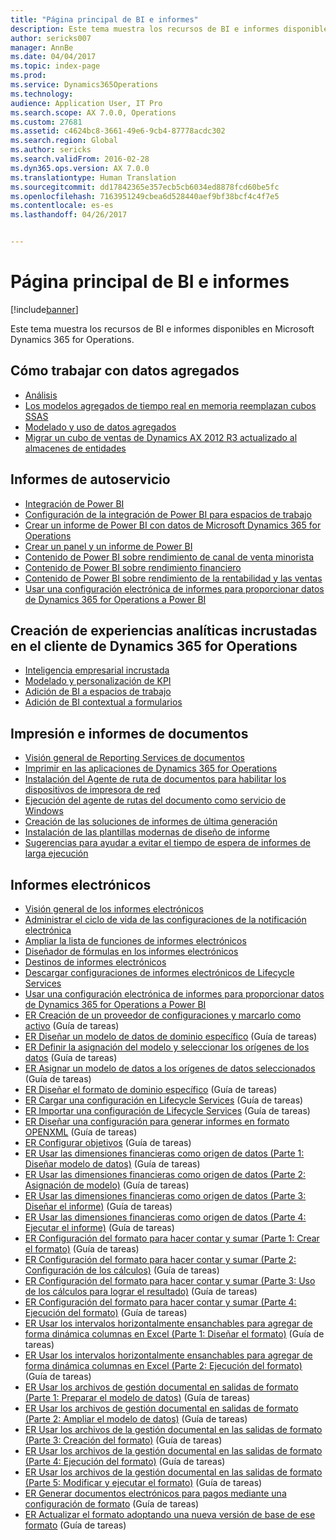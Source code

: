 ```yaml
---
title: "Página principal de BI e informes"
description: Este tema muestra los recursos de BI e informes disponibles en Microsoft Dynamics 365 for Operations.
author: sericks007
manager: AnnBe
ms.date: 04/04/2017
ms.topic: index-page
ms.prod: 
ms.service: Dynamics365Operations
ms.technology: 
audience: Application User, IT Pro
ms.search.scope: AX 7.0.0, Operations
ms.custom: 27681
ms.assetid: c4624bc8-3661-49e6-9cb4-87778acdc302
ms.search.region: Global
ms.author: sericks
ms.search.validFrom: 2016-02-28
ms.dyn365.ops.version: AX 7.0.0
ms.translationtype: Human Translation
ms.sourcegitcommit: dd17842365e357ecb5cb6034ed8878fcd60be5fc
ms.openlocfilehash: 7163951249cbea6d528440aef9bf38bcf4c4f7e5
ms.contentlocale: es-es
ms.lasthandoff: 04/26/2017


---
```


# <a name="bi-amp-reporting-home-page"></a>Página principal de BI e informes

[!include[banner](../includes/banner.md)]


Este tema muestra los recursos de BI e informes disponibles en Microsoft Dynamics 365 for Operations. 

<a name="working-with-aggregate-data"></a>Cómo trabajar con datos agregados
---------------------------

-   [Análisis](analytics.md)
-   [Los modelos agregados de tiempo real en memoria reemplazan cubos SSAS](..\migration-upgrade\in-memory-real-time-aggregate-models.md)
-   [Modelado y uso de datos agregados](model-aggregate-data.md)
-   [Migrar un cubo de ventas de Dynamics AX 2012 R3 actualizado al almacenes de entidades](..\migration-upgrade\migrate-upgraded-cube-entity-store.md)

## <a name="self-service-reporting"></a>Informes de autoservicio
-   [Integración de Power BI](power-bi-integration.md)
-   [Configuración de la integración de Power BI para espacios de trabajo](configure-power-bi-integration.md)
-   [Crear un informe de Power BI con datos de Microsoft Dynamics 365 for Operations](create-powerbi-report-data.md)
-   [Crear un panel y un informe de Power BI](create-powerbi-report-dashboard.md)
-   [Contenido de Power BI sobre rendimiento de canal de venta minorista](retail-channel-performance-dashboard-power-bi-data.md)
-   [Contenido de Power BI sobre rendimiento financiero](financial-performance-power-bi-content-pack.md)
-   [Contenido de Power BI sobre rendimiento de la rentabilidad y las ventas](sales-profitability-performance-content-pack.md)
-   [Usar una configuración electrónica de informes para proporcionar datos de Dynamics 365 for Operations a Power BI](general-electronic-reporting-report-configuration-get-data-powerbi.md)

## <a name="building-embedded-analytical-experiences-in-the-dynamics-365-for-operations-client"></a>Creación de experiencias analíticas incrustadas en el cliente de Dynamics 365 for Operations
-   [Inteligencia empresarial incrustada](analytics.md#embedded-business-intelligence)
-   [Modelado y personalización de KPI](analytics.md#kpi-modeling-and-customization)
-   [Adición de BI a espacios de trabajo](add-bi-workspaces.md)
-   [Adición de BI contextual a formularios](add-contextual-bi-forms.md)

## <a name="document-reporting-and-printing"></a>Impresión e informes de documentos
-   [Visión general de Reporting Services de documentos](document-reporting-services.md)
-   [Imprimir en las aplicaciones de Dynamics 365 for Operations](print-documents.md)
-   [Instalación del Agente de ruta de documentos para habilitar los dispositivos de impresora de red](install-document-routing-agent.md)
-   [Ejecución del agente de rutas del documento como servicio de Windows](run-document-routing-agent-as-windows-service.md)
-   [Creación de las soluciones de informes de última generación](create-nextgen-reporting-solutions.md)
-   [Instalación de las plantillas modernas de diseño de informe](install-modern-report-design-templates.md)
-   [Sugerencias para ayudar a evitar el tiempo de espera de informes de larga ejecución](prevent-long-running-reports-timing-out.md)

## <a name="electronic-reporting"></a>Informes electrónicos
-   [Visión general de los informes electrónicos](general-electronic-reporting.md)
-   [Administrar el ciclo de vida de las configuraciones de la notificación electrónica](general-electronic-reporting-manage-configuration-lifecycle.md)
-   [Ampliar la lista de funciones de informes electrónicos](general-electronic-reporting-formulas-list-extension.md)
-   [Diseñador de fórmulas en los informes electrónicos](general-electronic-reporting-formula-designer.md)
-   [Destinos de informes electrónicos](electronic-reporting-destinations.md)
-   [Descargar configuraciones de informes electrónicos de Lifecycle Services](download-electronic-reporting-configuration-lcs.md)
-   [Usar una configuración electrónica de informes para proporcionar datos de Dynamics 365 for Operations a Power BI](general-electronic-reporting-report-configuration-get-data-powerbi.md)
-   [ER Creación de un proveedor de configuraciones y marcarlo como activo](http://ax.help.dynamics.com/en/wiki/er-select-service-provider/) (Guía de tareas)
-   [ER Diseñar un modelo de datos de dominio específico](http://ax.help.dynamics.com/en/wiki/er-design-domain-specific-data-model/) (Guía de tareas)
-   [ER Definir la asignación del modelo y seleccionar los orígenes de los datos](http://ax.help.dynamics.com/en/wiki/er-define-model-mapping-and-select-data-sources/) (Guía de tareas)
-   [ER Asignar un modelo de datos a los orígenes de datos seleccionados](http://ax.help.dynamics.com/en/wiki/er-map-data-model-to-selected-data-sources/) (Guía de tareas)
-   [ER Diseñar el formato de dominio específico](http://ax.help.dynamics.com/en/wiki/er-design-domain-specific-format/) (Guía de tareas)
-   [ER Cargar una configuración en Lifecycle Services](http://ax.help.dynamics.com/en/wiki/upload-a-configuration-into-lifecycle-services/) (Guía de tareas)
-   [ER Importar una configuración de Lifecycle Services](http://ax.help.dynamics.com/en/wiki/import-a-configuration-from-lifecycle-services/) (Guía de tareas)
-   [ER Diseñar una configuración para generar informes en formato OPENXML](http://ax.help.dynamics.com/en/wiki/design-a-configuration-for-generating-reports-in-openxml-format/) (Guía de tareas)
-   [ER Configurar objetivos](http://ax.help.dynamics.com/en/wiki/configure-destinations/) (Guía de tareas)
-   [ER Usar las dimensiones financieras como origen de datos (Parte 1: Diseñar modelo de datos)](http://ax.help.dynamics.com/en/wiki/er-use-financial-dimensions-as-a-data-source-part-1-design-data-model/) (Guía de tareas)
-   [ER Usar las dimensiones financieras como origen de datos (Parte 2: Asignación de modelo)](http://ax.help.dynamics.com/en/wiki/er-use-financial-dimensions-as-a-data-source-part-2-model-mapping/) (Guía de tareas)
-   [ER Usar las dimensiones financieras como origen de datos (Parte 3: Diseñar el informe)](http://ax.help.dynamics.com/en/wiki/er-use-financial-dimensions-as-a-data-source-part-3-design-the-report/) (Guía de tareas)
-   [ER Usar las dimensiones financieras como origen de datos (Parte 4: Ejecutar el informe)](http://ax.help.dynamics.com/en/wiki/er-use-financial-dimensions-as-a-data-source-part-4-run-the-report/) (Guía de tareas)
-   [ER Configuración del formato para hacer contar y sumar (Parte 1: Crear el formato)](http://ax.help.dynamics.com/en/wiki/er-configure-format-to-do-counting-and-summing-part-1-create-format/) (Guía de tareas)
-   [ER Configuración del formato para hacer contar y sumar (Parte 2: Configuración de los cálculos)](http://ax.help.dynamics.com/en/wiki/er-configure-format-to-do-counting-and-summing-part-2-configure-computations/) (Guía de tareas)
-   [ER Configuración del formato para hacer contar y sumar (Parte 3: Uso de los cálculos para lograr el resultado)](http://ax.help.dynamics.com/en/wiki/er-configure-format-to-do-counting-and-summing-part-3-use-computations-to-make-the-output/) (Guía de tareas)
-   [ER Configuración del formato para hacer contar y sumar (Parte 4: Ejecución del formato)](http://ax.help.dynamics.com/en/wiki/er-configure-format-to-do-counting-and-summing-part-4-run-format/) (Guía de tareas)
-   [ER Usar los intervalos horizontalmente ensanchables para agregar de forma dinámica columnas en Excel (Parte 1: Diseñar el formato)](http://ax.help.dynamics.com/en/wiki/er-use-horizontally-expandable-ranges-to-dynamically-add-columns-in-excel-reports-part-1-design-format/) (Guía de tareas)
-   [ER Usar los intervalos horizontalmente ensanchables para agregar de forma dinámica columnas en Excel (Parte 2: Ejecución del formato)](http://ax.help.dynamics.com/en/wiki/er-use-horizontally-expandable-ranges-to-dynamically-add-columns-in-excel-reports-part-2-run-format/) (Guía de tareas)
-   [ER Usar los archivos de gestión documental en salidas de formato (Parte 1: Preparar el modelo de datos)](http://ax.help.dynamics.com/en/wiki/er-use-document-management-files-in-format-outputs-part-1-prepare-data-model/) (Guía de tareas)
-   [ER Usar los archivos de gestión documental en salidas de formato (Parte 2: Ampliar el modelo de datos)](http://ax.help.dynamics.com/en/wiki/er-use-document-management-files-in-format-outputs-part-2-extend-data-model/) (Guía de tareas)
-   [ER Usar los archivos de la gestión documental en las salidas de formato (Parte 3: Creación del formato)](http://ax.help.dynamics.com/en/wiki/er-use-document-management-files-in-format-outputs-part-3-create-format/) (Guía de tareas)
-   [ER Usar los archivos de la gestión documental en las salidas de formato (Parte 4: Ejecución del formato)](http://ax.help.dynamics.com/en/wiki/er-use-document-management-files-in-format-outputs-part-4-run-format/) (Guía de tareas)
-   [ER Usar los archivos de la gestión documental en las salidas de formato (Parte 5: Modificar y ejecutar el formato)](http://ax.help.dynamics.com/en/wiki/er-use-document-management-files-in-format-outputs-part-5-modify-and-run-format/) (Guía de tareas)
-   [ER Generar documentos electrónicos para pagos mediante una configuración de formato](http://ax.help.dynamics.com/en/wiki/generate-electronic-documents-for-payments-using-a-format-configuration/) (Guía de tareas)
-   [ER Actualizar el formato adoptando una nueva versión de base de ese formato](http://ax.help.dynamics.com/en/wiki/upgrade-your-format-by-adopting-a-new-base-version-of-that-format/) (Guía de tareas)







